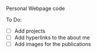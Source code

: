 Personal Webpage code


To Do: 
- [ ] Add projects
- [ ] Add hyperlinks to the about me
- [ ] Add images for the publications